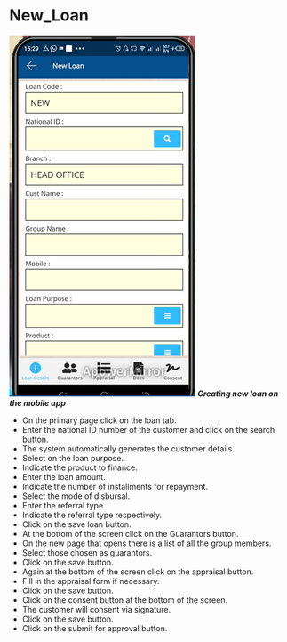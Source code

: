 # New_Loan
![How to create a new loan on the MFI Expert mobile application](./images/Mobile_New_Loan.png "New Loan Application")
***Creating  new loan on the mobile app***
- On the primary page click on the loan tab.
- Enter the national ID number of the customer and click on the search button.
- The system automatically generates the customer details.
- Select on the loan purpose.
- Indicate the product to finance.
- Enter the loan amount.
- Indicate the number of installments for repayment.
- Select the mode of disbursal.
- Enter the referral type.
- Indicate the referral type respectively.
- Click on the save loan button.
- At the bottom of the screen click on the Guarantors button.
- On the new page that opens there is a list of all the group members.
- Select those chosen as guarantors.
- Click on the save button.
- Again at the bottom of the screen click on the appraisal button. 
- Fill in the appraisal form if necessary.
- Click on the save button.
- Click on the consent button at the bottom of the screen.
- The customer will consent via signature. 
- Click on the save button.
- Click on the submit for approval button.
